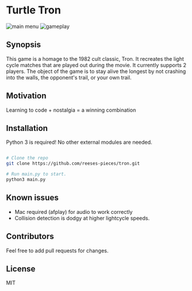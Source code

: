 # Turtle Tron

![main menu](https://github.com/reeses-pieces/tron/images/main_menu.gif "Main Menu")
![gameplay](https://github.com/reeses-pieces/tron/images/screenshots/gameplay.png "Gameplay")

## Synopsis

This game is a homage to the 1982 cult classic, Tron. It recreates the light cycle matches that are played out during the movie. It currently supports 2 players.
The object of the game is to stay alive the longest by not crashing into the walls, the opponent's trail, or your own trail.

## Motivation

Learning to code + nostalgia = a winning combination

## Installation

Python 3 is required! No other external modules are needed.

```bash

# Clone the repo
git clone https://github.com/reeses-pieces/tron.git

# Run main.py to start.
python3 main.py

```

## Known issues
- Mac required (afplay) for audio to work correctly
- Collision detection is dodgy at higher lightcycle speeds.

## Contributors

Feel free to add pull requests for changes.

## License

MIT
